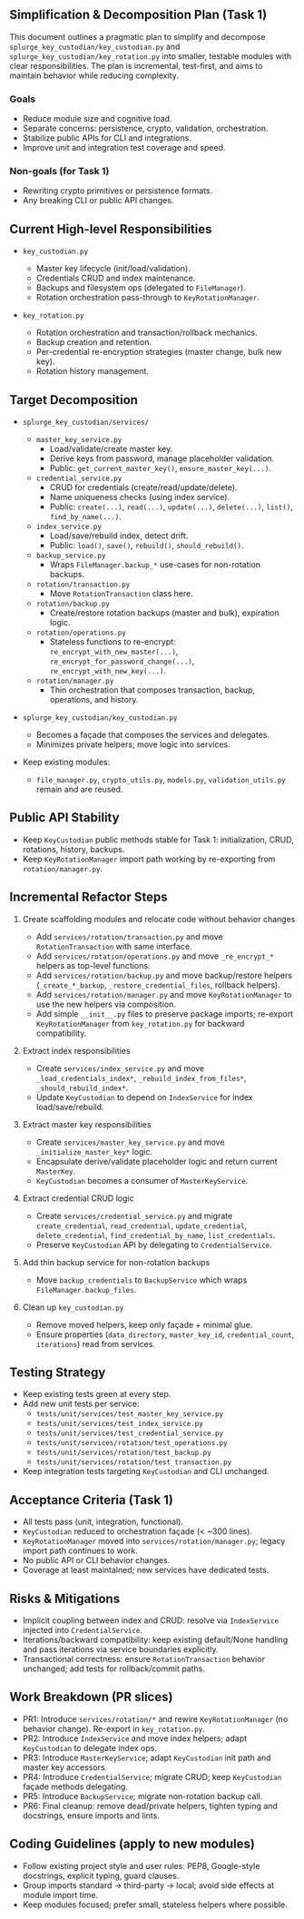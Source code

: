 ## Simplification & Decomposition Plan (Task 1)

This document outlines a pragmatic plan to simplify and decompose `splurge_key_custodian/key_custodian.py` and `splurge_key_custodian/key_rotation.py` into smaller, testable modules with clear responsibilities. The plan is incremental, test-first, and aims to maintain behavior while reducing complexity.

### Goals
- Reduce module size and cognitive load.
- Separate concerns: persistence, crypto, validation, orchestration.
- Stabilize public APIs for CLI and integrations.
- Improve unit and integration test coverage and speed.

### Non-goals (for Task 1)
- Rewriting crypto primitives or persistence formats.
- Any breaking CLI or public API changes.

## Current High-level Responsibilities

- `key_custodian.py`
  - Master key lifecycle (init/load/validation).
  - Credentials CRUD and index maintenance.
  - Backups and filesystem ops (delegated to `FileManager`).
  - Rotation orchestration pass-through to `KeyRotationManager`.

- `key_rotation.py`
  - Rotation orchestration and transaction/rollback mechanics.
  - Backup creation and retention.
  - Per-credential re-encryption strategies (master change, bulk new key).
  - Rotation history management.

## Target Decomposition

- `splurge_key_custodian/services/`
  - `master_key_service.py`
    - Load/validate/create master key.
    - Derive keys from password, manage placeholder validation.
    - Public: `get_current_master_key()`, `ensure_master_key(...)`.
  - `credential_service.py`
    - CRUD for credentials (create/read/update/delete).
    - Name uniqueness checks (using index service).
    - Public: `create(...)`, `read(...)`, `update(...)`, `delete(...)`, `list()`, `find_by_name(...)`.
  - `index_service.py`
    - Load/save/rebuild index, detect drift.
    - Public: `load()`, `save()`, `rebuild()`, `should_rebuild()`.
  - `backup_service.py`
    - Wraps `FileManager.backup_*` use-cases for non-rotation backups.
  - `rotation/transaction.py`
    - Move `RotationTransaction` class here.
  - `rotation/backup.py`
    - Create/restore rotation backups (master and bulk), expiration logic.
  - `rotation/operations.py`
    - Stateless functions to re-encrypt: `re_encrypt_with_new_master(...)`, `re_encrypt_for_password_change(...)`, `re_encrypt_with_new_key(...)`.
  - `rotation/manager.py`
    - Thin orchestration that composes transaction, backup, operations, and history.

- `splurge_key_custodian/key_custodian.py`
  - Becomes a façade that composes the services and delegates.
  - Minimizes private helpers; move logic into services.

- Keep existing modules:
  - `file_manager.py`, `crypto_utils.py`, `models.py`, `validation_utils.py` remain and are reused.

## Public API Stability

- Keep `KeyCustodian` public methods stable for Task 1: initialization, CRUD, rotations, history, backups.
- Keep `KeyRotationManager` import path working by re-exporting from `rotation/manager.py`.

## Incremental Refactor Steps

1) Create scaffolding modules and relocate code without behavior changes
   - Add `services/rotation/transaction.py` and move `RotationTransaction` with same interface.
   - Add `services/rotation/operations.py` and move `_re_encrypt_*` helpers as top-level functions.
   - Add `services/rotation/backup.py` and move backup/restore helpers (`_create_*_backup`, `_restore_credential_files`, rollback helpers).
   - Add `services/rotation/manager.py` and move `KeyRotationManager` to use the new helpers via composition.
   - Add simple `__init__.py` files to preserve package imports; re-export `KeyRotationManager` from `key_rotation.py` for backward compatibility.

2) Extract index responsibilities
   - Create `services/index_service.py` and move `_load_credentials_index*`, `_rebuild_index_from_files*`, `_should_rebuild_index*`.
   - Update `KeyCustodian` to depend on `IndexService` for index load/save/rebuild.

3) Extract master key responsibilities
   - Create `services/master_key_service.py` and move `_initialize_master_key*` logic.
   - Encapsulate derive/validate placeholder logic and return current `MasterKey`.
   - `KeyCustodian` becomes a consumer of `MasterKeyService`.

4) Extract credential CRUD logic
   - Create `services/credential_service.py` and migrate `create_credential`, `read_credential`, `update_credential`, `delete_credential`, `find_credential_by_name`, `list_credentials`.
   - Preserve `KeyCustodian` API by delegating to `CredentialService`.

5) Add thin backup service for non-rotation backups
   - Move `backup_credentials` to `BackupService` which wraps `FileManager.backup_files`.

6) Clean up `key_custodian.py`
   - Remove moved helpers, keep only façade + minimal glue.
   - Ensure properties (`data_directory`, `master_key_id`, `credential_count`, `iterations`) read from services.

## Testing Strategy

- Keep existing tests green at every step.
- Add new unit tests per service:
  - `tests/unit/services/test_master_key_service.py`
  - `tests/unit/services/test_index_service.py`
  - `tests/unit/services/test_credential_service.py`
  - `tests/unit/services/rotation/test_operations.py`
  - `tests/unit/services/rotation/test_backup.py`
  - `tests/unit/services/rotation/test_transaction.py`
- Keep integration tests targeting `KeyCustodian` and CLI unchanged.

## Acceptance Criteria (Task 1)

- All tests pass (unit, integration, functional).
- `KeyCustodian` reduced to orchestration façade (< ~300 lines).
- `KeyRotationManager` moved into `services/rotation/manager.py`; legacy import path continues to work.
- No public API or CLI behavior changes.
- Coverage at least maintained; new services have dedicated tests.

## Risks & Mitigations

- Implicit coupling between index and CRUD: resolve via `IndexService` injected into `CredentialService`.
- Iterations/backward compatibility: keep existing default/None handling and pass iterations via service boundaries explicitly.
- Transactional correctness: ensure `RotationTransaction` behavior unchanged; add tests for rollback/commit paths.

## Work Breakdown (PR slices)

- PR1: Introduce `services/rotation/*` and rewire `KeyRotationManager` (no behavior change). Re-export in `key_rotation.py`.
- PR2: Introduce `IndexService` and move index helpers; adapt `KeyCustodian` to delegate index ops.
- PR3: Introduce `MasterKeyService`; adapt `KeyCustodian` init path and master key accessors.
- PR4: Introduce `CredentialService`; migrate CRUD; keep `KeyCustodian` façade methods delegating.
- PR5: Introduce `BackupService`; migrate non-rotation backup call.
- PR6: Final cleanup: remove dead/private helpers, tighten typing and docstrings, ensure imports and lints.

## Coding Guidelines (apply to new modules)

- Follow existing project style and user rules: PEP8, Google-style docstrings, explicit typing, guard clauses.
- Group imports standard -> third-party -> local; avoid side effects at module import time.
- Keep modules focused; prefer small, stateless helpers where possible.


